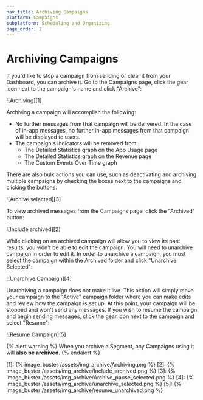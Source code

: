```yaml
---
nav_title: Archiving Campaigns
platform: Campaigns
subplatform: Scheduling and Organizing
page_order: 2
---
```

# Archiving Campaigns

If you'd like to stop a campaign from sending or clear it from your Dashboard, you can archive it. Go to the Campaigns page, click the gear icon next to the campaign's name and click "Archive":

![Archiving][1]

Archiving a campaign will accomplish the following:

- No further messages from that campaign will be delivered. In the case of in-app messages, no further in-app messages from that campaign will be displayed to users.
- The campaign's indicators will be removed from:
	- The Detailed Statistics graph on the App Usage page
	- The Detailed Statistics graph on the Revenue page
	- The Custom Events Over Time graph

There are also bulk actions you can use, such as deactivating and archiving multiple campaigns by checking the boxes next to the campaigns and clicking the buttons:

![Archive selected][3]

To view archived messages from the Campaigns page, click the "Archived" button:

![Include archived][2]

While clicking on an archived campaign will allow you to view its past results, you won't be able to edit the campaign. You will need to unarchive campaign in order to edit it. In order to unarchive a campaign, you must select the campaign within the Archived folder and click "Unarchive Selected":

![Unarchive Campaign][4]

Unarchiving a campaign does not make it live. This action will simply move your campaign to the "Active" campaign folder where you can make edits and review how the campaign is set up. At this point, your campaign will be stopped and won't send any messages. If you wish to resume the campaign and begin sending messages, click the gear icon next to the campaign and select "Resume":

![Resume Campaign][5]

{% alert warning %}
When you archive a Segment, any Campaigns using it will __also be archived__.
{% endalert %}

[1]: {% image_buster /assets/img_archive/Archiving.png %}
[2]: {% image_buster /assets/img_archive/Include_archived.png %}
[3]: {% image_buster /assets/img_archive/Archive_pause_selected.png %}
[4]: {% image_buster /assets/img_archive/unarchive_selected.png %}
[5]: {% image_buster /assets/img_archive/resume_unarchived.png %}
